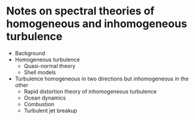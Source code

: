 # Notes on spectral theories of homogeneous and inhomogeneous turbulence

- Background
- Homogeneous turbulence
   - Quasi-normal theory
   - Shell models
- Turbulence homogeneous in two directions but inhomogeneous in the other
   - Rapid distortion theory of inhomogeneous turbulence
   - Ocean dynamics
   - Combustion
   - Turbulent jet breakup
